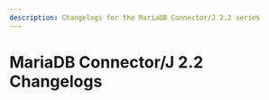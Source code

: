 ```yaml
---
description: Changelogs for the MariaDB Connector/J 2.2 series
---
```


# MariaDB Connector/J 2.2 Changelogs

